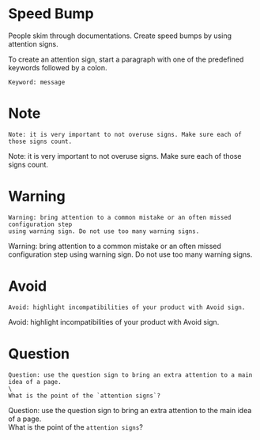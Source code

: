 # Speed Bump

People skim through documentations. Create speed bumps by using attention signs. 

To create an attention sign, start a paragraph with one of the predefined keywords followed by a colon.

    Keyword: message

# Note

    Note: it is very important to not overuse signs. Make sure each of those signs count.

Note: it is very important to not overuse signs. Make sure each of those signs count.

# Warning
    
    Warning: bring attention to a common mistake or an often missed configuration step 
    using warning sign. Do not use too many warning signs.

Warning: bring attention to a common mistake or an often missed configuration 
step using warning sign. Do not use too many warning signs.

# Avoid

    Avoid: highlight incompatibilities of your product with Avoid sign.

Avoid: highlight incompatibilities of your product with Avoid sign.

# Question

    Question: use the question sign to bring an extra attention to a main idea of a page.
    \
    What is the point of the `attention signs`?

Question: use the question sign to bring an extra attention to the main idea of a page.
\
What is the point of the `attention signs`?
